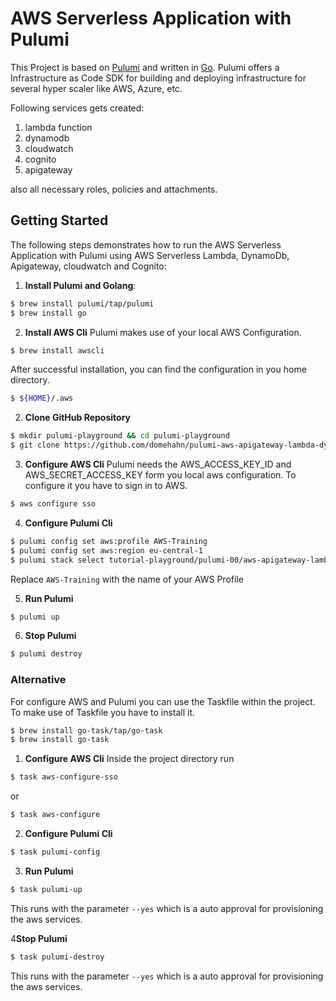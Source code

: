 # AWS Serverless Application with Pulumi
This Project is based on [Pulumi](https://github.com/pulumi/pulumi/tree/master) and written in [Go](https://go.dev/). 
Pulumi offers a Infrastructure as Code SDK for building and deploying infrastructure for several hyper scaler like AWS, 
Azure, etc.

Following services gets created:
1. lambda function
2. dynamodb
5. cloudwatch
6. cognito
7. apigateway

also all necessary roles, policies and attachments.

## Getting Started
The following steps demonstrates how to run the AWS Serverless Application with Pulumi using AWS Serverless Lambda, 
DynamoDb, Apigateway, cloudwatch and Cognito:

1. **Install Pulumi and Golang**:
```bash
$ brew install pulumi/tap/pulumi
$ brew install go
```

2. **Install AWS Cli**
Pulumi makes use of your local AWS Configuration.
```bash
$ brew install awscli
```
After successful installation, you can find the configuration in you home directory.
```bash
$ ${HOME}/.aws
```

2. **Clone GitHub Repository**
```bash
$ mkdir pulumi-playground && cd pulumi-playground
$ git clone https://github.com/domehahn/pulumi-aws-apigateway-lambda-dynamodb.git
```

3. **Configure AWS Cli**
Pulumi needs the AWS_ACCESS_KEY_ID and AWS_SECRET_ACCESS_KEY form you local aws configuration. To configure it you have 
to sign in to AWS.
```bash
$ aws configure sso
```

4. **Configure Pulumi Cli**
```bash
$ pulumi config set aws:profile AWS-Training
$ pulumi config set aws:region eu-central-1
$ pulumi stack select tutorial-playground/pulumi-00/aws-apigateway-lambda-dynamodb
```
Replace `AWS-Training` with the name of your AWS Profile

5. **Run Pulumi**
```bash
$ pulumi up
```

6. **Stop Pulumi**
```bash
$ pulumi destroy
```

### Alternative
For configure AWS and Pulumi you can use the Taskfile within the project. To make use of Taskfile you have to install it.
```bash
$ brew install go-task/tap/go-task
$ brew install go-task
```

1. **Configure AWS Cli**
Inside the project directory run
```bash
$ task aws-configure-sso 
```
or
```bash
$ task aws-configure
```

2. **Configure Pulumi Cli**
```bash
$ task pulumi-config
```

3. **Run Pulumi**
```bash
$ task pulumi-up
```
This runs with the parameter `--yes` which is a auto approval for provisioning the aws services.

4**Stop Pulumi**
```bash
$ task pulumi-destroy
```
This runs with the parameter `--yes` which is a auto approval for provisioning the aws services.